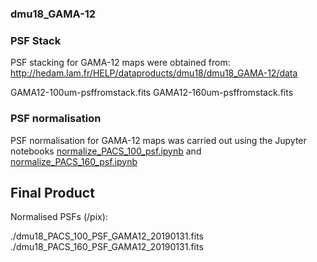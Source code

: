 ### dmu18_GAMA-12

### PSF Stack

PSF stacking for GAMA-12 maps were obtained from: 
http://hedam.lam.fr/HELP/dataproducts/dmu18/dmu18_GAMA-12/data

GAMA12-100um-psffromstack.fits
GAMA12-160um-psffromstack.fits

### PSF normalisation
PSF normalisation for GAMA-12 maps was carried out using the Jupyter notebooks 
[normalize_PACS_100_psf.ipynb](./normalize_PACS_100_psf.ipynb) and [normalize_PACS_160_psf.ipynb](./normalize_PACS_160_psf.ipynb)

## Final Product
Normalised PSFs (/pix):

./dmu18_PACS_100_PSF_GAMA12_20190131.fits
./dmu18_PACS_160_PSF_GAMA12_20190131.fits

